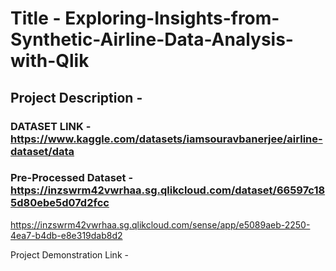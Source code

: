 # Title - Exploring-Insights-from-Synthetic-Airline-Data-Analysis-with-Qlik

## Project Description - 

### DATASET LINK - https://www.kaggle.com/datasets/iamsouravbanerjee/airline-dataset/data

### Pre-Processed Dataset - https://inzswrm42vwrhaa.sg.qlikcloud.com/dataset/66597c185d80ebe5d07d2fcc
https://inzswrm42vwrhaa.sg.qlikcloud.com/sense/app/e5089aeb-2250-4ea7-b4db-e8e319dab8d2

Project Demonstration Link - 
